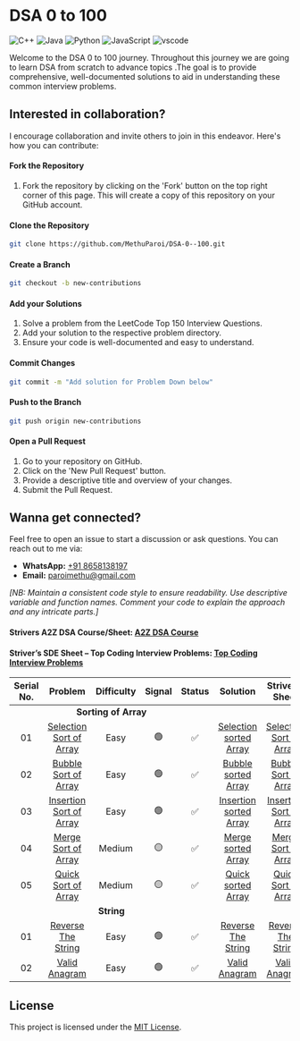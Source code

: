 # DSA 0 to 100

<p>
  <img
    src="https://custom-icon-badges.herokuapp.com/badge/C++-9C033A.svg?logo=cpp2&amp;logoColor=white"
    alt="C++"
  />
  <img
    src="https://custom-icon-badges.herokuapp.com/badge/Java-E34F26.svg?logo=java&amp;logoColor=white"
    alt="Java"
  />
  <img
    src="https://img.shields.io/badge/Python-0078D7.svg?logo=python&amp;logoColor=white"
    alt="Python"
  />
<img
    src="https://img.shields.io/badge/JavaScript-F7DF1E.svg?logo=JavaScript&logoColor=black"
    alt="JavaScript"
  />
  <img
    src="https://img.shields.io/badge/Visual_Studio_Code-0078D4?logo=visual%20studio%20code&amp;logoColor=white"
    alt="vscode"
  />
</p>
<p>
  Welcome to the DSA 0 to 100 journey. Throughout this journey we are going to learn DSA from scratch to advance topics .The goal is to provide comprehensive, well-documented solutions to aid in understanding these common interview problems.
</p>

## Interested in collaboration?

I encourage collaboration and invite others to join in this endeavor. Here's how you can contribute:

#### Fork the Repository

1. Fork the repository by clicking on the 'Fork' button on the top right corner of this page. This will create a copy of this repository on your GitHub account.

#### Clone the Repository

```bash
git clone https://github.com/MethuParoi/DSA-0--100.git
```

#### Create a Branch

```bash
git checkout -b new-contributions
```

#### Add your Solutions

1. Solve a problem from the LeetCode Top 150 Interview Questions.
2. Add your solution to the respective problem directory.
3. Ensure your code is well-documented and easy to understand.

#### Commit Changes

```bash
git commit -m "Add solution for Problem Down below"
```

#### Push to the Branch

```bash
git push origin new-contributions
```

#### Open a Pull Request

1. Go to your repository on GitHub.
2. Click on the 'New Pull Request' button.
3. Provide a descriptive title and overview of your changes.
4. Submit the Pull Request.

## Wanna get connected?

Feel free to open an issue to start a discussion or ask questions. You can reach out to me via:

- **WhatsApp:** [+91 8658138197](https://wa.me/918658138197)
- **Email:** [paroimethu@gmail.com](mailto:paroimethu@gmail.com)

<i>[NB: Maintain a consistent code style to ensure readability. Use descriptive variable and function names. Comment your code to explain the approach and any intricate parts.]</i>

#### Strivers A2Z DSA Course/Sheet: <a href="https://takeuforward.org/strivers-a2z-dsa-course/strivers-a2z-dsa-course-sheet-2/" target="_blank">A2Z DSA Course</a>


#### Striver’s SDE Sheet – Top Coding Interview Problems: <a href="https://takeuforward.org/interviews/strivers-sde-sheet-top-coding-interview-problems/" target="_blank">Top Coding Interview Problems</a>

<!-- hard = "🔴" -->

<table>
  <thead>
    <tr>
      <th>Serial No.</th>
      <th>Problem</th>
      <th>Difficulty</th>
      <th>Signal</th>
      <th>Status</th>
      <th>Solution</th>
      <th>Striver's Sheet</th>
    </tr>
  </thead>
  <tbody>
    <tr>
      <td colspan="5" align="center">
        <strong>Sorting of Array</strong>
      </td>
    </tr>
    <tr>
      <td align="center">01</td>
      <td align="center"><a href="https://www.codingninjas.com/studio/problems/selection-sort_624469?utm_source=striver&utm_medium=website&utm_campaign=a_zcoursetuf" target="_blank"> Selection Sort of Array</a></td>
      <td align="center">Easy</td>
      <td align="center">🟢</td>
      <td align="center">✅</td>
      <td align="center"><a href="https://github.com/MethuParoi/DSA-1--100/blob/main/code/Sorting/selection-sort.cpp" target="_blank">Selection sorted Array</a></td>
      <td align="center"><a href="https://takeuforward.org/sorting/selection-sort-algorithm/" target="_blank"> Selection Sort of Array</a></td>
    </tr>
    <tr>
      <td align="center">02</td>
      <td align="center"><a href="https://www.codingninjas.com/studio/problems/selection-sort_624469?utm_source=striver&utm_medium=website&utm_campaign=a_zcoursetuf" target="_blank"> Bubble Sort of Array</a></td>
      <td align="center">Easy</td>
      <td align="center">🟢</td>
      <td align="center">✅</td>
      <td align="center"><a href="https://github.com/MethuParoi/DSA-1--100/blob/main/code/Sorting/bubble-sort.cpp" target="_blank">Bubble sorted Array</a></td>
      <td align="center"><a href="https://takeuforward.org/data-structure/bubble-sort-algorithm/" target="_blank"> Bubble Sort of Array</a></td>
    </tr>
    <tr>
      <td align="center">03</td>
      <td align="center"><a href="https://www.codingninjas.com/studio/problems/insertion-sort_624381?utm_source=striver&utm_medium=website&utm_campaign=a_zcoursetuf" target="_blank">Insertion Sort of Array</a></td>
      <td align="center">Easy</td>
      <td align="center">🟢</td>
      <td align="center">✅</td>
      <td align="center"><a href="https://github.com/MethuParoi/DSA-1--100/blob/main/code/Sorting/insertion-sort.cpp" target="_blank">Insertion sorted Array</a></td>
      <td align="center"><a href="https://takeuforward.org/data-structure/insertion-sort-algorithm/" target="_blank">Insertion Sort of Array</a></td>
    </tr>
    <tr>
      <td align="center">04</td>
      <td align="center"><a href="https://www.codingninjas.com/studio/problems/merge-sort_5846?utm_source=striver&utm_medium=website&utm_campaign=a_zcoursetuf" target="_blank">Merge Sort of Array</a></td>
      <td align="center">Medium</td>
      <td align="center">🟡</td>
      <td align="center">✅</td>
      <td align="center"><a href="https://github.com/MethuParoi/DSA-1--100/blob/main/code/Sorting/merge-sort.cpp" target="_blank">Merge sorted Array</a></td>
      <td align="center"><a href="https://takeuforward.org/data-structure/merge-sort-algorithm/" target="_blank">Merge Sort of Array</a></td>
    </tr>
    <tr>
      <td align="center">05</td>
      <td align="center"><a href="https://www.codingninjas.com/studio/problems/quick-sort_5844?utm_source=striver&utm_medium=website&utm_campaign=a_zcoursetuf" target="_blank">Quick Sort of Array</a></td>
      <td align="center">Medium</td>
      <td align="center">🟡</td>
      <td align="center">✅</td>
      <td align="center"><a href="https://github.com/MethuParoi/DSA-1--100/blob/main/code/Sorting/quick-sort.cpp" target="_blank">Quick sorted Array</a></td>
      <td align="center"><a href="https://takeuforward.org/data-structure/quick-sort-algorithm/" target="_blank">Quick Sort of Array</a></td>
    </tr>
    <tr>
      <td colspan="5" align="center">
        <strong>String</strong>
      </td>
    </tr>
    <tr>
      <td align="center">01</td>
      <td align="center"><a href="https://leetcode.com/problems/reverse-string/description/" target="_blank">Reverse The String</a></td>
      <td align="center">Easy</td>
      <td align="center">🟢</td>
      <td align="center">✅</td>
      <td align="center"><a href="https://github.com/MethuParoi/DSA-1--100/blob/main/code/String/344.reverse-string.cpp" target="_blank">Reverse The String</a></td>
      <td align="center"><a href="#" target="_blank">Reverse The String</a></td>
    </tr>
     <tr>
      <td align="center">02</td>
      <td align="center"><a href="https://leetcode.com/problems/valid-anagram/" target="_blank">Valid Anagram</a></td>
      <td align="center">Easy</td>
      <td align="center">🟢</td>
      <td align="center">✅</td>
      <td align="center"><a href="https://github.com/MethuParoi/DSA-1--100/blob/main/code/String/242.valid-anagram.cpp" target="_blank">Valid Anagram</a></td>
      <td align="center"><a href="#" target="_blank">Valid Anagram</a></td>
    </tr>

   

    


    
    
  </tbody>
</table>

## License

This project is licensed under the [MIT License](LICENSE).
